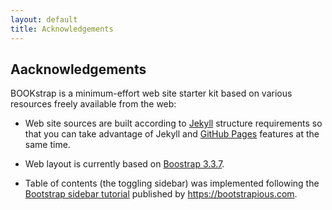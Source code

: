 ```yaml
---
layout: default
title: Acknowledgements
---
```


## Aacknowledgements

BOOKstrap is a minimum-effort web site starter kit based on various resources freely available from the web:

* Web site sources are built according to [Jekyll](https://jekyllrb.com/) structure requirements so that you can take advantage of Jekyll and [GitHub Pages](https://help.github.com/articles/using-jekyll-as-a-static-site-generator-with-github-pages/) features at the same time.

* Web layout is currently based on [Boostrap 3.3.7](https://getbootstrap.com/docs/3.3/).

* Table of contents (the toggling sidebar) was implemented following the [Bootstrap sidebar tutorial](https://bootstrapious.com/p/bootstrap-sidebar) published by https://bootstrapious.com. 
